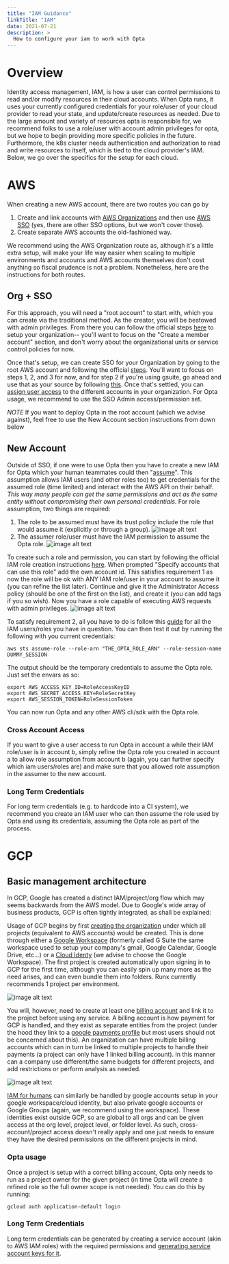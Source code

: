```yaml
---
title: "IAM Guidance"
linkTitle: "IAM"
date: 2021-07-21
description: >
  How to configure your iam to work with Opta
---
```


# Overview

Identity access management, IAM, is how a user can control permissions to read and/or modify resources in their
cloud accounts. When Opta runs, it uses your currently configured credentials for your role/user of your cloud provider
to read your state, and update/create resources as needed. Due to the large amount and variety of resources opta
is responsible for, we recommend folks to use a role/user with account admin privileges for opta, but we hope to
begin providing more specific policies in the future. Furthermore, the k8s cluster needs authentication and
authorization to read and write resources to itself, which is tied to the cloud provider's IAM. Below, we go over the
specifics for the setup for each cloud.

# AWS

When creating a new AWS account, there are two routes you can go by

1. Create and link accounts with [AWS Organizations](https://docs.aws.amazon.com/organizations/latest/userguide/orgs_tutorials_basic.html)
   and then use [AWS SSO](https://docs.aws.amazon.com/singlesignon/latest/userguide/what-is.html) (yes, there are other SSO
   options, but we won't cover those).
2. Create separate AWS accounts the old-fashioned way.

We recommend using the AWS Organization route as, although it's a little extra setup, will make your life way easier when
scaling to multiple environments and accounts and AWS accounts themselves don't cost anything so fiscal prudence is not
a problem. Nonetheless, here are the instructions for both routes.

## Org + SSO

For this approach, you will need a "root account" to start with, which you can create via the traditional method. As
the creator, you will be bestowed with admin privileges. From there you can follow the official steps [here](https://docs.aws.amazon.com/organizations/latest/userguide/orgs_tutorials_basic.html)
to setup your organization-- you'll want to focus on the "Create a member account" section, and don't worry about the
organizational units or service control policies for now.

Once that's setup, we can create SSO for your Organization by going to the root AWS account and following the official
[steps](https://docs.aws.amazon.com/singlesignon/latest/userguide/step1.html). You'll want to focus on steps 1, 2, and
3 for now, and for step 2 if you're using gsuite, go ahead and use that as your source by following [this](https://aws.amazon.com/blogs/security/how-to-use-g-suite-as-external-identity-provider-aws-sso/).
Once that's settled, you can [assign user access](https://docs.aws.amazon.com/singlesignon/latest/userguide/useraccess.html#assignusers)
to the different accounts in your organization. For Opta usage, we recommend to use the SSO Admin access/permission set.

_NOTE_ If you want to deploy Opta in the root account (which we advise against), feel free to use the New Account section
instructions from down below

## New Account

Outside of SSO, if one were to use Opta then you have to create a new IAM for Opta which your human teammates
could then "[assume](https://docs.aws.amazon.com/IAM/latest/UserGuide/id_roles_use.html)". This assumption allows IAM
users (and other roles too) to get credentials for the assumed role (time limited) and interact with the AWS API on their
behalf. _This way many people can get the same permissions and act as the same entity without compromising their own
personal credentials_. For role assumption, two things are required:

1. The role to be assumed must have its trust policy include the role that would assume it (explicitly or through a group).
   ![image alt text](/images/iam_tutorial_image_1.png)
2. The assumer role/user must have the IAM permission to assume the Opta role.
   ![image alt text](/images/iam_tutorial_image_2.png)

To create such a role and permission, you can start by following the official IAM role creation instructions
[here](https://docs.aws.amazon.com/IAM/latest/UserGuide/id_roles_create_for-user.html#roles-creatingrole-user-console).
When prompted "Specify accounts that can use this role" add the own account id. This satisfies requirement 1 as now
the role will be ok with ANY IAM role/user in your account to assume it (you can refine the list later). Continue and
give it the Administrator Access policy (should be one of the first on the list), and create it (you can add tags if you
so wish). Now you have a role capable of executing AWS requests with admin privileges.
![image alt text](/images/iam_tutorial_image_3.png)

To satisfy requirement 2, all you have to do is follow this [guide](https://docs.aws.amazon.com/IAM/latest/UserGuide/id_roles_use_permissions-to-switch.html)
for all the IAM users/roles you have in question. You can then test it out by running the following with you current credentials:

```shell
aws sts assume-role --role-arn "THE_OPTA_ROLE_ARN" --role-session-name DUMMY_SESSION
```

The output should be the temporary credentials to assume the Opta role. Just set the envars as so:

```shell
export AWS_ACCESS_KEY_ID=RoleAccessKeyID
export AWS_SECRET_ACCESS_KEY=RoleSecretKey
export AWS_SESSION_TOKEN=RoleSessionToken
```

You can now run Opta and any other AWS cli/sdk with the Opta role.

### Cross Account Access

If you want to give a user access to run Opta in account a while their IAM role/user is in account b, simply refine
the Opta role you created in account a to allow role assumption from account b (again, you can further specify which
iam users/roles are) and make sure that you allowed role assumption in the assumer to the new account.

### Long Term Credentials

For long term credentials (e.g. to hardcode into a CI system), we recommend you create an IAM user who can then assume
the role used by Opta and using its credentials, assuming the Opta role as part of the process.

# GCP

## Basic management architecture

In GCP, Google has created a distinct IAM/project/org flow which may seems backwards from the AWS model. Due to Google's
wide array of business products, GCP is often tightly integrated, as shall be explained:

Usage of GCP begins by first [creating the organization](https://cloud.google.com/resource-manager/docs/creating-managing-organization)
under which all projects (equivalent to AWS accounts) would be created. This is done through either a [Google Workspace](https://support.google.com/a/answer/53926)
(formerly called G Suite the same workspace used to setup your company's gmail, Google Calendar, Google Drive, etc...)
or a [Cloud Identy](https://cloud.google.com/identity) (we advise to choose the Google Workspace). The first project
is created automatically upon signing in to GCP for the first time, although you can easily spin up many more as the need
arises, and can even bundle them into folders. Runx currently recommends 1 project per environment.

![image alt text](/images/gcp-org.png)

You will, however, need to create at least one [billing account](https://cloud.google.com/billing/docs/concepts) and
link it to the project before using any service. A billing account is how payment for GCP is handled, and they exist
as separate entities from the project (under the hood they link to a [google payments profile](https://support.google.com/paymentscenter/topic/9017382?ref_topic=9037778)
but most users should not be concerned about this). An organization can have multiple billing accounts which can in turn
be linked to multiple projects to handle their payments (a project can only have 1 linked billing account). In this manner
can a company use different/the same budgets for different projects, and add restrictions or perform analysis as needed.

![image alt text](/images/gcp-billing.png)

[IAM for humans](https://cloud.google.com/iam/docs/overview#concepts_related_identity) can similarly be handled by google
accounts setup in your google workspace/cloud identity, but also private google accounts or Google Groups (again, we
recommend using the workspace). These identities exist outside GCP, so are global to all orgs and can be given
access at the org level, project level, or folder level. As such, cross-account/project access doesn't really apply
and one just needs to ensure they have the desired permissions on the different projects in mind.

### Opta usage

Once a project is setup with a correct billing account, Opta only needs to run as a project owner for the given
project (in time Opta will create a refined role so the full owner scope is not needed). You can do this by running:

```shell
gcloud auth application-default login
```

### Long Term Credentials

Long term credentials can be generated by creating a service account (akin to AWS IAM roles) with the required permissions
and [generating service account keys for it](https://cloud.google.com/docs/authentication/production#create_service_account).
